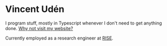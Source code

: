 # Vincent Udén

I program stuff, mostly in Typescript whenever I don't need to get anything done. [Why not visit my website?](http://vincentuden.xyz/)

Currently employed as a research engineer at [RISE](https://www.ri.se/).
